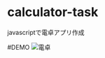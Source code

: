 # calculator-task
javascriptで電卓アプリ作成

#DEMO
![電卓](https://gyazo.com/76a9fb59bb455b64f2fea7d56a941d90/raw)
